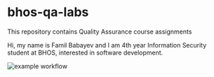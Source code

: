 # bhos-qa-labs
This repository contains Quality Assurance course assignments

Hi, my name is Famil Babayev and I am 4th year Information Security student at BHOS, interested in software development.


![example workflow](https://github.com/familbabayev/bhos-qa-labs/actions/workflows/blank.yml/badge.svg?branch=feature/lab1)
